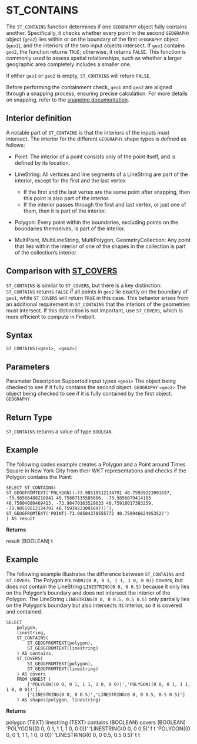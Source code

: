 # [](#st_contains)ST\_CONTAINS

The `ST_CONTAINS` function determines if one `GEOGRAPHY` object fully contains another. Specifically, it checks whether every point in the second `GEOGRAPHY` object (`geo2`) lies within or on the boundary of the first `GEOGRAPHY` object (`geo1`), and the interiors of the two input objects intersect. If `geo1` contains `geo2`, the function returns `TRUE`; otherwise, it returns `FALSE`. This function is commonly used to assess spatial relationships, such as whether a larger geographic area completely includes a smaller one.

If either `geo1` or `geo2` is empty, `ST_CONTAINS` will return `FALSE`.

Before performing the containment check, `geo1` and `geo2` are aligned through a snapping process, ensuring precise calculation. For more details on snapping, refer to the [snapping documentation](/sql_reference/geography-data-type.html#snapping).

## [](#interior-definition)Interior definition

A notable part of `ST_CONTAINS` is that the interiors of the inputs must intersect. The interior for the different `GEOGRAPHY` shape types is defined as follows:

- Point: The interior of a point consists only of the point itself, and is defined by its location.
- LineString: All vertices and line segments of a LineString are part of the interior, except for the first and the last vertex.
  
  - If the first and the last vertex are the same point after snapping, then this point is also part of the interior.
  - If the interior passes through the first and last vertex, or just one of them, then it is part of the interior.
- Polygon: Every point within the boundaries, excluding points on the boundaries themselves, is part of the interior.
- MultiPoint, MultiLineString, MultiPolygon, GeometryCollection: Any point that lies within the interior of one of the shapes in the collection is part of the collection’s interior.

## [](#comparison-with-st_covers)Comparison with [ST\_COVERS](/sql_reference/functions-reference/geospatial/st_covers.html)

`ST_CONTAINS` is similar to `ST_COVERS`, but there is a key distinction: `ST_CONTAINS` returns `FALSE` if all points in `geo2` lie exactly on the boundary of `geo1`, while `ST_COVERS` will return `TRUE` in this case. This behavior arises from an additional requirement in `ST_CONTAINS` that the interiors of the geometries must intersect. If this distinction is not important, use `ST_COVERS`, which is more efficient to compute in Firebolt.

## [](#syntax)Syntax

```
ST_CONTAINS(<geo1>, <geo2>)
```

## [](#parameters)Parameters

Parameter Description Supported input types `<geo1>` The object being checked to see if it fully contains the second object. `GEOGRAPHY` `<geo2>` The object being checked to see if it is fully contained by the first object. `GEOGRAPHY`

## [](#return-type)Return Type

`ST_CONTAINS` returns a value of type `BOOLEAN`.

## [](#example)Example

The following codes example creates a Polygon and a Point around Times Square in New York City from their WKT representations and checks if the Polygon contains the Point:

```
SELECT ST_CONTAINS(
ST_GEOGFROMTEXT('POLYGON((-73.98519512134791 40.75939223091697, -73.98566488210841 40.75807135585606, -73.9856079414103 40.75804080469413, -73.98470163529633 40.75918017383259, -73.98519512134791 40.75939223091697))'),
ST_GEOGFROMTEXT('POINT(-73.98504378555772 40.75894662495352)')
) AS result
```

**Returns**

result (BOOLEAN) t

## [](#example-1)Example

The following example illustrates the difference between `ST_CONTAINS` and `ST_COVERS`. The Polygon `POLYGON((0 0, 0 1, 1 1, 1 0, 0 0))` covers, but does not contain the LineString `LINESTRING(0 0, 0 0.5)` because it only lies on the Polygon’s boundary and does not intersect the interior of the Polygon. The LineString `LINESTRING(0 0, 0 0.5, 0.5 0.5)` only partially lies on the Polygon’s boundary but also intersects its interior, so it is covered and contained.

```
SELECT 
    polygon, 
    linestring, 
    ST_CONTAINS(
        ST_GEOGFROMTEXT(polygon),
        ST_GEOGFROMTEXT(linestring)
    ) AS contains,
    ST_COVERS(
        ST_GEOGFROMTEXT(polygon),
        ST_GEOGFROMTEXT(linestring)
    ) AS covers
    FROM UNNEST (
        ['POLYGON((0 0, 0 1, 1 1, 1 0, 0 0))','POLYGON((0 0, 0 1, 1 1, 1 0, 0 0))'], 
        ['LINESTRING(0 0, 0 0.5)','LINESTRING(0 0, 0 0.5, 0.5 0.5)']
    ) AS shapes(polygon, linestring)
```

**Returns**

polygon (TEXT) linestring (TEXT) contains (BOOLEAN) covers (BOOLEAN) ‘POLYGON((0 0, 0 1, 1 1, 1 0, 0 0))’ ‘LINESTRING(0 0, 0 0.5)’ f t ‘POLYGON((0 0, 0 1, 1 1, 1 0, 0 0))’ ‘LINESTRING(0 0, 0 0.5, 0.5 0.5)’ t t